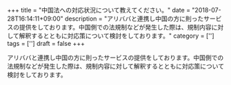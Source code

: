 +++
title = "中国法への対応状況について教えてください。"
date = "2018-07-28T16:14:11+09:00"
description = "アリババと連携し中国の方に則ったサービスの提供をしております。中国側での法規制などが発生した際は、規制内容に対して解釈するとともに対応策について検討をしております。"
category = ['']
tags = ['']
draft = false
+++

アリババと連携し中国の方に則ったサービスの提供をしております。中国側での法規制などが発生した際は、規制内容に対して解釈するとともに対応策について検討をしております。

